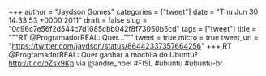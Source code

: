 
+++
author = "Jaydson Gomes"
categories = ["tweet"]
date = "Thu Jun 30 14:33:53 +0000 2011"
draft = false
slug = "0c96c7e56f2d544c7d1085cbb042f8f73050b5cd"
tags = ["tweet"]
title = """RT @ProgramadorREAL: Quer..."""
tweet = true
micro = true
tweet_url = "https://twitter.com/jaydson/status/86442337357664256"
+++
RT @ProgramadorREAL: Quer ganhar a mochila do Ubuntu? http://t.co/bZsx9Kp via @andre_noel #FISL #ubuntu #ubuntu-br
